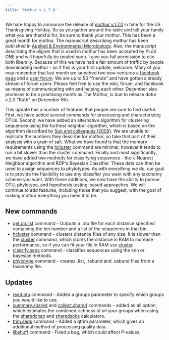 ```yaml
---
title: 'Mothur v.1.7.0'
---
```

We hare happy to announce the release of [mothur
v.1.7.0](mothur_v.1.7.0) in time for the US Thanksgiving
Holiday. So as you gather around the table and tell your family what you
are thankful for, be sure to thank your mothur. This has been a great
month for mothur. The manuscript describing mothur has been published in
[Applied & Environmental
Microbiology](http://aem.asm.org/cgi/content/abstract/75/23/7537). Also,
the manuscript describing the aligner that is used in mothur has been
accepted by PLoS ONE and will hopefully be posted soon. I give you full
permission to cite both liberally. Because of this we have had a fair
amount of traffic by people downloading mothur - so if this is your
first update, welcome. Many of you may remember that last month we
launched two new ventures a [facebook
page](http://www.facebook.com/pages/mothur/133966409231) and a [user
forum](http://www.mothur.org/forum). We are up to 53 \"friends\" and
have gotten a steady stream of forum users. Please feel free to use the
wiki, forum, and facebook as means of communicating with and helping
each other. December also promises to be a promising month as The
Mothur, is due to release dotur v.2.0 \"Ruth\" on December 6th.

This update has a number of features that people are sure to find
useful. First, we have added several commands for processing and
characterizing OTUs. Second, we have added an alternative algorithm for
clustering sequences using the furthest neighbor algorithm, which is
based on the algorithm described by [Sun and colleagues
(2009)](http://nar.oxfordjournals.org/cgi/content/abstract/gkp285v1). We
are unable to replicate the numbers they describe for mothur, so take
that part of their analysis with a grain of salt. What we have found is
that the memory requirements using the [hcluster](hcluster)
command are minimal; however it tends to run a bit slower than the
cluster command. Finally and most significantly, we have added two
methods for classifying sequences - the k-Nearest Neighbor algorithm and
RDP\'s Bayesian Classifier. These data can then be used to assign
sequences to phylotypes. As with everything we do, our goal is to
provide the flexibility to use any classifier you want with any taxonomy
scheme you want. With these additions, we now have the ability to pursue
OTU, phylotype, and hypothesis testing-based approaches. We will
continue to add features, including those that you suggest, with the
goal of making mothur everything you need it to be.

## New commands

-   [get.otulist](get.otulist) command - Outputs a .otu file
    for each distance specified containing the bin number and a list of
    the sequences in that bin.
-   [hcluster](hcluster) command - clusters distance files of
    any size. It is slower than the [cluster](cluster)
    command, which stores the distance in RAM to increase performance,
    so if you can fit your file in RAM use
    [cluster](cluster).
-   [classify.seqs](classify.seqs) command - classifies
    sequences using the knn or bayesian methods.
-   [phylotype](phylotype) command - creates .list, .rabund
    and .sabund files from a taxonomy file.

## Updates

-   [read.otu](read.otu) command - Added a groups parameter
    to specify which groups you would like to use.
-   [summary.shared](summary.shared) and
    [collect.shared](collect.shared) commands - added an all
    option, which estimates the combined richness of all your groups
    when using the [sharedchao](sharedchao) and
    [sharedsobs](sharedsobs) calculators.
-   [trim.seqs](trim.seqs) command - Added a qtrim parameter,
    which gives an additional method of processing quality data.
-   [libshuff](libshuff) command - Fixed a bug, which could
    affect P-values.
